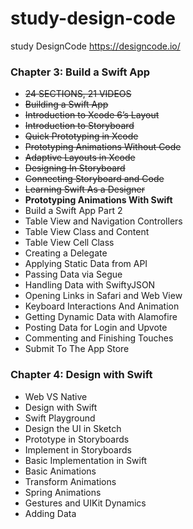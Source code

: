 # study-design-code
study DesignCode https://designcode.io/


### Chapter 3: Build a Swift App

* <del>24 SECTIONS, 21 VIDEOS</del>
* <del>Building a Swift App</del>
* <del>Introduction to Xcode 6’s Layout</del>
* <del>Introduction to Storyboard</del>
* <del>Quick Prototyping in Xcode</del>
* <del>Prototyping Animations Without Code</del>
* <del>Adaptive Layouts in Xcode</del>
* <del>Designing In Storyboard</del>
* <del>Connecting Storyboard and Code</del>
* <del>Learning Swift As a Designer</del>
* **Prototyping Animations With Swift**
* Build a Swift App Part 2
* Table View and Navigation Controllers
* Table View Class and Content
* Table View Cell Class
* Creating a Delegate
* Applying Static Data from API
* Passing Data via Segue
* Handling Data with SwiftyJSON
* Opening Links in Safari and Web View
* Keyboard Interactions And Animation
* Getting Dynamic Data with Alamofire
* Posting Data for Login and Upvote
* Commenting and Finishing Touches
* Submit To The App Store


### Chapter 4: Design with Swift

* Web VS Native
* Design with Swift
* Swift Playground
* Design the UI in Sketch
* Prototype in Storyboards
* Implement in Storyboards
* Basic Implementation in Swift
* Basic Animations
* Transform Animations
* Spring Animations
* Gestures and UIKit Dynamics
* Adding Data